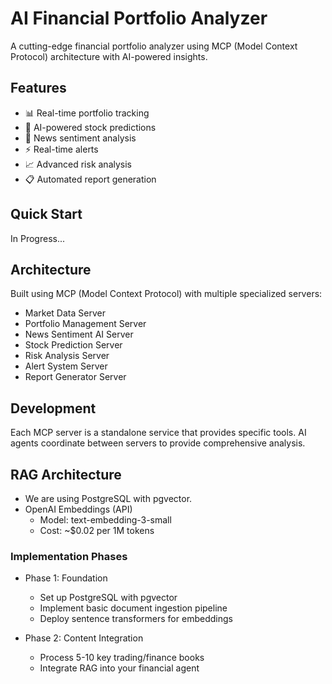 # AI Financial Portfolio Analyzer

A cutting-edge financial portfolio analyzer using MCP (Model Context Protocol) architecture with AI-powered insights.

## Features

- 📊 Real-time portfolio tracking
- 🤖 AI-powered stock predictions
- 📰 News sentiment analysis
- ⚡ Real-time alerts
- 📈 Advanced risk analysis
- 📋 Automated report generation

## Quick Start

In Progress...

<!--
1. Install dependencies:
   ```bash
   pip install -r requirements.txt
   ```

2. Set up environment:
   ```bash
   cp .env.example .env
   # Edit .env with your API keys
   ```

3. Start all services:
   ```bash
   python scripts/start_all_services.py
   ```

4. Access dashboard:
   ```
   http://localhost:7860
   ```
   -->

## Architecture

Built using MCP (Model Context Protocol) with multiple specialized servers:
- Market Data Server
- Portfolio Management Server  
- News Sentiment AI Server
- Stock Prediction Server
- Risk Analysis Server
- Alert System Server
- Report Generator Server

## Development

Each MCP server is a standalone service that provides specific tools.
AI agents coordinate between servers to provide comprehensive analysis.

## RAG Architecture

- We are using PostgreSQL with pgvector.
- OpenAI Embeddings (API)
   - Model: text-embedding-3-small
   - Cost: ~$0.02 per 1M tokens

### Implementation Phases

- Phase 1: Foundation
   - Set up PostgreSQL with pgvector
   - Implement basic document ingestion pipeline
   - Deploy sentence transformers for embeddings

- Phase 2: Content Integration
   - Process 5-10 key trading/finance books
   - Integrate RAG into your financial agent
